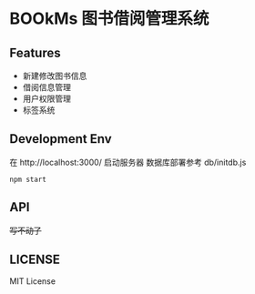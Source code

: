 # BOOkMs 图书借阅管理系统

## Features

- 新建修改图书信息
- 借阅信息管理
- 用户权限管理
- 标签系统

## Development Env

在 http://localhost:3000/ 启动服务器
数据库部署参考 db/initdb.js
```shell
npm start
```
## API
~~写不动了~~

## LICENSE

MIT License